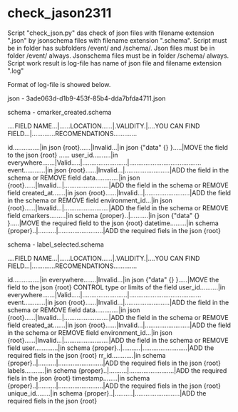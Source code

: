 # check_jason2311
Script "check_json.py" das check of json files with filename extension ".json"  by jsonschema files with filename extension ".schema".
Script must be in folder has subfolders /event/ and /schema/.
Json files must be in folder /event/ always.
Jsonschema files must be in folder /schema/ always.
Script work result is log-file has name of json file and filename extension ".log"

Format of log-file is showed below.
 
json -  3ade063d-d1b9-453f-85b4-dda7bfda4711.json

schema -  cmarker_created.schema

....FIELD NAME...|......LOCATION......|.VALIDITY.|....YOU CAN FIND FIELD...|.............RECOMENDATIONS.............

id...............|in json {root}......|Invalid...|in json {"data" {} }.....|MOVE the field to the json {root} ......
user_id..........|in everywhere.......|Valid.....|.........................|........................................
event............|in json {root}......|Invalid...|.........................|ADD the field in the schema or REMOVE field
data.............|in json {root}......|Invalid...|.........................|ADD the field in the schema or REMOVE field
created_at.......|in json {root}......|Invalid...|.........................|ADD the field in the schema or REMOVE field
environment_id...|in json {root}......|Invalid...|.........................|ADD the field in the schema or REMOVE field
cmarkers.........|in schema {proper}..|..........|in json {"data" {} }.....|MOVE the required field to the json {root}
datetime.........|in schema {proper}..|..........|.........................|ADD the required fiels in the json {root}

schema -  label_selected.schema

....FIELD NAME...|......LOCATION......|.VALIDITY.|....YOU CAN FIND FIELD...|.............RECOMENDATIONS.............

id...............|in everywhere.......|Invalid...|in json {"data" {} }.....|MOVE the field to the json {root} CONTROL type or limits of the field
user_id..........|in everywhere.......|Valid.....|.........................|........................................
event............|in json {root}......|Invalid...|.........................|ADD the field in the schema or REMOVE field
data.............|in json {root}......|Invalid...|.........................|ADD the field in the schema or REMOVE field
created_at.......|in json {root}......|Invalid...|.........................|ADD the field in the schema or REMOVE field
environment_id...|in json {root}......|Invalid...|.........................|ADD the field in the schema or REMOVE field
user.............|in schema {proper}..|..........|.........................|ADD the required fiels in the json {root}
rr_id............|in schema {proper}..|..........|.........................|ADD the required fiels in the json {root}
labels...........|in schema {proper}..|..........|.........................|ADD the required fiels in the json {root}
timestamp........|in schema {proper}..|..........|.........................|ADD the required fiels in the json {root}
unique_id........|in schema {proper}..|..........|.........................|ADD the required fiels in the json {root}
